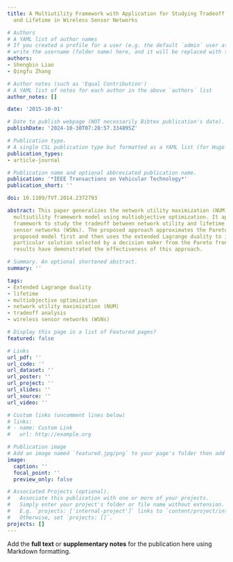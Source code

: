 ```yaml
---
title: A Multiutility Framework with Application for Studying Tradeoff between Utility
  and Lifetime in Wireless Sensor Networks

# Authors
# A YAML list of author names
# If you created a profile for a user (e.g. the default `admin` user at `content/authors/admin/`), 
# write the username (folder name) here, and it will be replaced with their full name and linked to their profile.
authors:
- Shengbin Liao
- Qingfu Zhang

# Author notes (such as 'Equal Contribution')
# A YAML list of notes for each author in the above `authors` list
author_notes: []

date: '2015-10-01'

# Date to publish webpage (NOT necessarily Bibtex publication's date).
publishDate: '2024-10-30T07:28:57.334895Z'

# Publication type.
# A single CSL publication type but formatted as a YAML list (for Hugo requirements).
publication_types:
- article-journal

# Publication name and optional abbreviated publication name.
publication: '*IEEE Transactions on Vehicular Technology*'
publication_short: ''

doi: 10.1109/TVT.2014.2372793

abstract: This paper generalizes the network utility maximization (NUM) model to a
  multiutility framework model using multiobjective optimization. It applies this
  framework to study the tradeoff between network utility and lifetime in wireless
  sensor networks (WSNs). The proposed approach approximates the Pareto front of the
  proposed model first and then uses the extended Lagrange duality to implement a
  particular solution selected by a decision maker from the Pareto front. Experimental
  results have demonstrated the effectiveness of this approach.

# Summary. An optional shortened abstract.
summary: ''

tags:
- Extended Lagrange duality
- lifetime
- multiobjective optimization
- network utility maximization (NUM)
- tradeoff analysis
- wireless sensor networks (WSNs)

# Display this page in a list of Featured pages?
featured: false

# Links
url_pdf: ''
url_code: ''
url_dataset: ''
url_poster: ''
url_project: ''
url_slides: ''
url_source: ''
url_video: ''

# Custom links (uncomment lines below)
# links:
# - name: Custom Link
#   url: http://example.org

# Publication image
# Add an image named `featured.jpg/png` to your page's folder then add a caption below.
image:
  caption: ''
  focal_point: ''
  preview_only: false

# Associated Projects (optional).
#   Associate this publication with one or more of your projects.
#   Simply enter your project's folder or file name without extension.
#   E.g. `projects: ['internal-project']` links to `content/project/internal-project/index.md`.
#   Otherwise, set `projects: []`.
projects: []
---
```


Add the **full text** or **supplementary notes** for the publication here using Markdown formatting.
